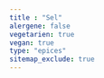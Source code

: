 ```yaml
---
title : "Sel"
alergene: false
vegetarien: true
vegan: true
type: "epices"
sitemap_exclude: true
--- 
```

